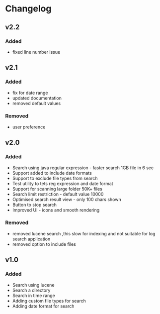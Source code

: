 # Changelog

## v2.2

### Added
- fixed line number issue


## v2.1

### Added
- fix for date range
- updated documentation
- removed default values

### Removed
- user preference 


## v2.0

### Added
- Search using java regular expression - faster search 1GB file in 6 sec
- Support added to include date formats
- Support to exclude file types from search
- Test utility to tets reg expression and date format
- Support for scanning large folder 50K+ files
- Search limit restriction - default value 10000
- Optimised search result view - only 100 chars shown
- Button to stop search
- Improved UI - icons and smooth rendering

### Removed
- removed lucene search ,this slow for indexing and not suitable for log search application
- removed option to include files 

## v1.0

### Added
- Search using lucene
- Search a directory
- Search in time range
- Adding custom file types for search
- Adding date format for search

